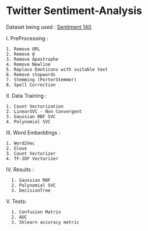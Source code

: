 # Twitter Sentiment-Analysis
Dataset being used : 
    [Sentiment 140](https://www.kaggle.com/kazanova/sentiment140)

I. PreProcessing :
    
    1. Remove URL
    2. Remove @
    3. Remove Apostrophe
    4. Remove Newline
    5. Replace Emoticons with suitable text
    6. Remove stopwords
    7. Stemming (PorterStemmer)
    8. Spell Correction
 
II. Data Training :
  
    1. Count Vectorization
    2. LinearSVC - Non Convergent
    3. Gaussian RBF SVC
    4. Polynomial SVC
 
III. Word Embeddings :
  
    1. Word2Vec
    2. Glove
    3. Count Vectorizer
    4. TF-IDF Vectorizer
    
    
 IV. Results :
      
      1. Gaussian RBF
      2. Polynomial SVC
      3. DecisionTree
   
  V. Tests:
      
      1. Confusion Matrix
      2. AUC
      3. Sklearn accuracy metric
 
